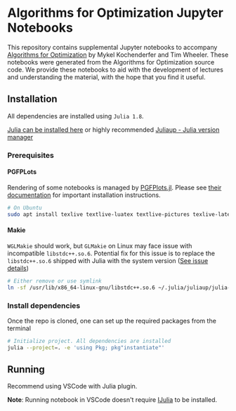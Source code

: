 # Algorithms for Optimization Jupyter Notebooks

This repository contains supplemental Jupyter notebooks to accompany [Algorithms for Optimization](http://mitpress.mit.edu/books/algorithms-optimization) by Mykel Kochenderfer and Tim Wheeler.
These notebooks were generated from the Algorithms for Optimization source code.
We provide these notebooks to aid with the development of lectures and understanding the material, with the hope that you find it useful.

## Installation
All dependencies are installed using `Julia 1.8`.

[Julia can be installed here](https://julialang.org/downloads/)
or highly recommended [Juliaup - Julia version manager](https://github.com/JuliaLang/juliaup)

### Prerequisites
#### PGFPLots
Rendering of some notebooks is managed by [PGFPlots.jl](https://github.com/JuliaTeX/PGFPlots.jl).
Please see [their documentation](https://nbviewer.jupyter.org/github/JuliaTeX/PGFPlots.jl/blob/master/doc/PGFPlots.ipynb) for important installation instructions.
```bash
# On Ubuntu
sudo apt install texlive textlive-luatex textlive-pictures texlive-latex-extra latexmk
```

#### Makie
`WGLMakie` should work, but `GLMakie` on Linux may face issue with incompatible `libstdc++.so.6`. Potential fix for this issue is to replace the `libstdc++.so.6` shipped with Julia with the system version ([See issue details](https://github.com/JuliaLang/julia/pull/46976))
```bash
# Either remove or use symlink
ln -sf /usr/lib/x86_64-linux-gnu/libstdc++.so.6 ~/.julia/juliaup/julia-1.8.2+0.x64/lib/julia/libstdc++.so.6
```

### Install dependencies
Once the repo is cloned, one can set up the required packages from the terminal

```bash
# Initialize project. All dependencies are installed
julia --project=. -e 'using Pkg; pkg"instantiate"'
```

## Running
Recommend using VSCode with Julia plugin.

**Note**: Running notebook in VSCode doesn't require [IJulia](https://github.com/JuliaLang/IJulia.jl) to be installed.